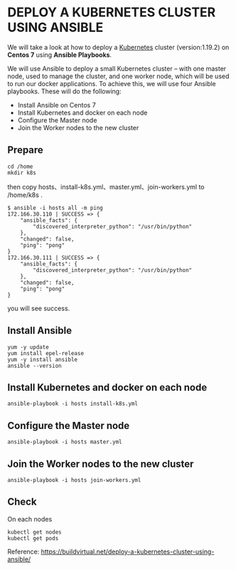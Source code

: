 # DEPLOY A KUBERNETES CLUSTER USING ANSIBLE

We will take a look at how to deploy a [Kubernetes](https://kubernetes.io/) cluster (version:1.19.2) on **Centos 7** using **Ansible Playbooks**.

We will use Ansible to deploy a small Kubernetes cluster – with one master node, used to manage the cluster, and one worker node, which will be used to run our docker applications. To achieve this, we will use four Ansible playbooks. These will do the following:

- Install Ansible on Centos 7
- Install Kubernetes and docker on each node
- Configure the Master node
- Join the Worker nodes to the new cluster

## Prepare
```
cd /home
mkdir k8s
```
then copy hosts、install-k8s.yml、master.yml、join-workers.yml to /home/k8s .
```
$ ansible -i hosts all -m ping
172.166.30.110 | SUCCESS => {
    "ansible_facts": {
        "discovered_interpreter_python": "/usr/bin/python"
    }, 
    "changed": false, 
    "ping": "pong"
}
172.166.30.111 | SUCCESS => {
    "ansible_facts": {
        "discovered_interpreter_python": "/usr/bin/python"
    }, 
    "changed": false, 
    "ping": "pong"
}
```
you will see success.

## Install Ansible
```
yum -y update
yum install epel-release
yum -y install ansible
ansible --version
```

## Install Kubernetes and docker on each node
```
ansible-playbook -i hosts install-k8s.yml
```

## Configure the Master node
```
ansible-playbook -i hosts master.yml
```

## Join the Worker nodes to the new cluster
```
ansible-playbook -i hosts join-workers.yml
```

## Check
On each nodes
```
kubectl get nodes
kubectl get pods
```

Reference:  https://buildvirtual.net/deploy-a-kubernetes-cluster-using-ansible/
